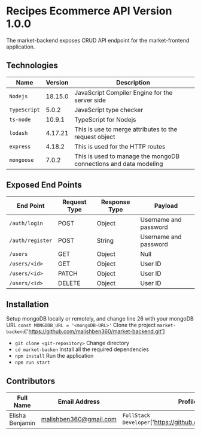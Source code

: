 # Recipes Ecommerce API Version 1.0.0
The market-backend exposes CRUD API endpoint for the market-frontend application.

## Technologies
| Name | Version | Description |
|------|---------|-------------|
| `Nodejs` | 18.15.0 | JavaScript Compiler  Engine for the server side |
| `TypeScript` | 5.0.2 | JavaScript type checker |
| `ts-node` | 10.9.1 | TypeScript for Nodejs |
| `lodash` | 4.17.21 | This is use to merge attributes to the request object |
| `express` | 4.18.2 | This is used for the HTTP routes |
| `mongoose` | 7.0.2 | This is used to manage the mongoDB connections and data modeling |

## Exposed End Points
| End Point | Request Type | Response Type | Payload |
|-----------|--------------|---------------|---------|
| `/auth/login` | POST | Object | Username and password |
| `/auth/register` | POST | String | Username and password |
| `/users` | GET | Object | Null |
| `/users/<id>` | GET | Object | User ID |
| `/users/<id>` | PATCH | Object | User ID |
| `/users/<id>` | DELETE | Object | User ID |


## Installation
Setup mongoDB locally or remotely, and change line 26 with your mongoDB URL
`const MONGODB_URL = '<mongoDB-URL>'`
Clone the project `market-backend`['https://github.com/malishben360/market-backend.git']
* `git clone <git-repository>`
Change directory
* `cd market-backen`
Install all the required dependencies
* `npm install`
Run the application
* `npm run start`


## Contributors
| Full Name | Email Address | Profile |
|-----------|---------------|---------|
| Elisha Benjamin | malishben360@gmail.com | `FullStack Developer`['https://github.com/malishben360'] |